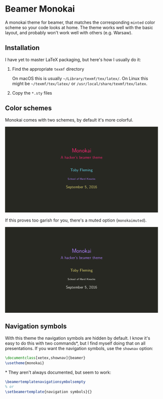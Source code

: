 Beamer Monokai
==============

A monokai theme for beamer, that matches the corresponding `minted` color scheme so your code looks at home. The theme works well with the basic layout, and probably won't work well with others (e.g. Warsaw).

## Installation

I have yet to master LaTeX packaging, but here's how I usually do it:

1. Find the appropriate `texmf` directory

   On macOS this is usually `~/Library/texmf/tex/latex/`. On Linux this might be `~/texmf/tex/latex/` or `/usr/local/share/texmf/tex/latex`.

2. Copy the `*.sty` files


## Color schemes

Monokai comes with two schemes, by default it's more colorful.

![Beamer Monokai Colorful](demo/demo.png)

If this proves too garish for you, there's a muted option (`monokaimuted`).

![Beamer Monokai Muted](demo/demo-muted.png)

## Navigation symbols

With this theme the navigation symbols are hidden by default. I know it's easy to do this
with two commands*, but I find myself doing that on all presentations. If you want the navigation symbols, use the `shownav` option:
```latex
\documentclass[xetex,shownav]{beamer}
\usetheme{monokai}
```

\* They aren't always documented, but seem to work:
```latex
\beamertemplatenavigationsymbolsempty
% or
\setbeamertemplate{navigation symbols}{}
```
